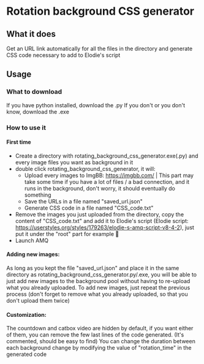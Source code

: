 # Rotation background CSS generator

## What it does
Get an URL link automatically for all the files in the directory and generate CSS code necessary to add to Elodie's script

## Usage
### What to download
If you have python installed, download the .py
If you don't or you don't know, download the .exe

### How to use it
#### First time
- Create a directory with rotating_background_css_generator.exe(.py) and every image files you want as background in it
- double click rotating_background_css_generator, it will:
	- Upload every images to ImgBB: https://imgbb.com/ | This part may take some time if you have a lot of files / a bad connection, and it runs in the background, don't worry, it should eventually do something
	- Save the URLs in a file named "saved_url.json"
	- Generate CSS code in a file named "CSS_code.txt"
- Remove the images you just uploaded from the directory, copy the content of "CSS_code.txt" and add it to Elodie's script (Elodie script: https://userstyles.org/styles/179263/elodie-s-amq-script-v8-4-2), just put it under the "root" part for example :shrug:
- Launch AMQ

#### Adding new images:
As long as you kept the file "saved_url.json" and place it in the same directory as rotating_background_css_generator.py/.exe, you will be able to just add new images to the background pool without having to re-upload what you already uploaded.
To add new images, just repeat the previous process (don't forget to remove what you already uploaded, so that you don't upload them twice)

#### Customization:
The countdown and catbox video are hidden by default, if you want either of them, you can remove the few last lines of the code generated. (It's commented, should be easy to find)
You can change the duration between each background change by modifying the value of "rotation_time" in the generated code